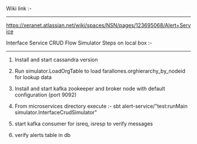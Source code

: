 Wiki link :-
______________

https://xeranet.atlassian.net/wiki/spaces/NSN/pages/123695068/Alert+Service


Interface Service CRUD Flow Simulator Steps on local box :-
____________________________________________________________

1. Install and start cassandra version
2. Run simulator.LoadOrgTable to load farallones.orghierarchy_by_nodeid for lookup data
3. Install and start kafka zookeeper and broker node with default configuration (port 9092)

4. From microservices directory execute :-
   sbt alert-service/"test:runMain simulator.InterfaceCrudSimulator"

5. start kafka consumer for isreq, isresp to verify messages
6. verify alerts table in db